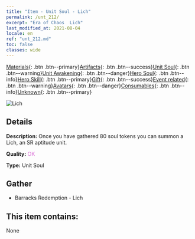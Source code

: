 ```yaml
---
title: "Item - Unit Soul - Lich"
permalink: /unt_212/
excerpt: "Era of Chaos  Lich"
last_modified_at: 2021-08-04
locale: en
ref: "unt_212.md"
toc: false
classes: wide
---
```

 [Materials](/Items/){: .btn .btn--primary}[Artifacts](/Items/Artifacts/){: .btn .btn--success}[Unit Soul](/Items/UnitSoul/){: .btn .btn--warning}[Unit Awakening](/Items/UnitAwakening/){: .btn .btn--danger}[Hero Soul](/Items/HeroSoul/){: .btn .btn--info}[Hero Skill](/Items/HeroSkill/){: .btn .btn--primary}[Gift](/Items/Gift/){: .btn .btn--success}[Event related](/Items/Events/){: .btn .btn--warning}[Avatars](/Items/Avatars/){: .btn .btn--danger}[Consumables](/Items/Consumables/){: .btn .btn--info}[Unknown](/Items/Unknown/){: .btn .btn--primary}

 ![Lich](/images/u/ti_wuyao.jpg)

## Details
 **Description:** Once you have gathered 80 soul tokens you can summon a Lich, an SR aptitude unit.

 **Quality:** <span style="color: #DA70D6">OK</span>

 **Type:** Unit Soul

## Gather

*    Barracks Redemption - Lich 

## This item contains:

  None

